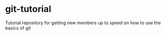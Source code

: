 # git-tutorial
Tutorial repository for getting new members up to speed on how to use the basics of git
